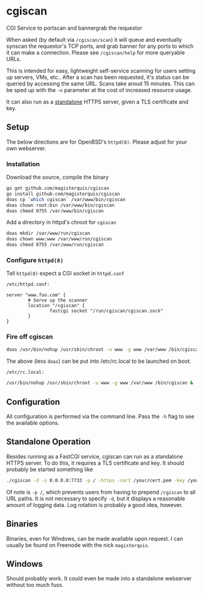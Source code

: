 cgiscan
=======
CGI Service to portscan and bannergrab the requestor

When asked (by default via `/cgiscan/scan`) it will queue and eventually
synscan the requestor's TCP ports, and grab banner for any ports to which it
can make a connection.  Please see `/cgiscan/help` for more queryable URLs.

This is intended for easy, lightweight self-service scanning for users setting
up servers, VMs, etc..  After a scan has been requested, it's status can be
queried by accessing the same URL.  Scans take aroud 15 minutes.  This can be
sped up with the `-n` parameter at the cost of increased resource usage.

It can also run as a [standalone](#standalone-operation) HTTPS server, given a
TLS certificate and key.

Setup
-----
The below directions are for OpenBSD's `httpd(8)`.  Please adjust for your
own webserver.

### Installation
Download the source, compile the binary
```bash
go get github.com/magisterquis/cgiscan
go install github.com/magisterquis/cgiscan
doas cp `which cgiscan` /var/www/bin/cgiscan
doas chown root:bin /var/www/bin/cgiscan
doas chmod 0755 /var/www/bin/cgiscan
```
Add a directory in httpd's chroot for `cgiscan`
```bash
doas mkdir /var/www/run/cgiscan
doas chown www:www /var/www/run/cgiscan
doas chmod 0755 /var/www/run/cgiscan
```

### Configure `httpd(8)`
Tell `httpd(8)` expect a CGI socket in `httpd.conf`
```
/etc/httpd.conf:

server "www.foo.com" {
        # Serve up the scanner
        location "/cgiscan" {
                fastcgi socket "/run/cgiscan/cgiscan.sock"
        }
}
```

### Fire off cgiscan
```bash
doas /usr/bin/nohup /usr/sbin/chroot -u www -g www /var/www /bin/cgiscan &
```
The above (less `doas`) can be put into /etc/rc.local to be launched on boot.
```bash
/etc/rc.local:

/usr/bin/nohup /usr/sbin/chroot -u www -g www /var/www /bin/cgiscan &
```

Configuration
-------------
All configuration is performed via the command line.  Pass the `-h` flag to see
the available options.

Standalone Operation
--------------------
Besides running as a FastCGI service, cgiscan can run as a standalone HTTPS
server.  To do this, it requires a TLS certificate and key.  It should probably
be started something like
```sh
./cgiscan -d -s 0.0.0.0:7733 -p / -https -cert /your/cert.pem -key /your/key.pem -db /your/db.pem
```
Of note is `-p /`, which prevents users from having to prepend `/cgiscan` to
all URL paths.  It is not necessary to specify `-d`, but it displays a
reasonable amount of logging data.  Log rotation is probably a good idea,
however.

Binaries
--------
Binaries, even for Windows, can be made available upon request.  I can usually
be found on Freenode with the nick `magisterquis`.

Windows
-------
Should probably work.  It could even be made into a standalone webserver
without too much fuss.
